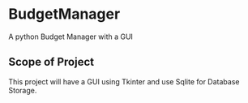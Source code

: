 # BudgetManager
A python Budget Manager with a GUI

## Scope of Project
This project will have a GUI using Tkinter and use Sqlite for Database Storage.